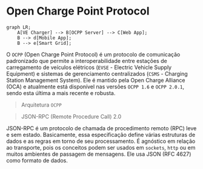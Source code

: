 # Open Charge Point Protocol

```mermaid
graph LR;
    A[VE Charger] --> B[OCPP Server] --> C[Web App];
    B --> d[Mobile App];
    B --> e[Smart Grid];
``` 

O `OCPP` (Open Charge Point Protocol) é um protocolo de comunicação padronizado que permite a interoperabilidade entre estações de carregamento de veículos elétricos (`EVSE` - Electric Vehicle Supply Equipment) e sistemas de gerenciamento centralizados (`CSMS` - Charging Station Management System). Ele é mantido pela Open Charge Alliance (OCA) e atualmente está disponível nas versões `OCPP 1.6` e `OCPP 2.0.1`, sendo esta última a mais recente e robusta.

> Arquitetura `OCPP`


> JSON-RPC (Remote Procedure Call) 2.0

JSON-RPC é um protocolo de chamada de procedimento remoto (RPC) leve e sem estado. Basicamente, essa especificação define várias estruturas de dados e as regras em torno de seu processamento. É agnóstico em relação ao transporte, pois os conceitos podem ser usados ​​em `sockets`, `http` ou em muitos ambientes de passagem de mensagens. Ele usa JSON (RFC 4627) como formato de dados.
